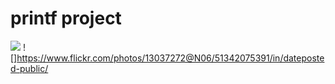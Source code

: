 # printf project
![](https://i.blogs.es/389033/programming/1366_2000.jpg)
![]https://www.flickr.com/photos/13037272@N06/51342075391/in/dateposted-public/